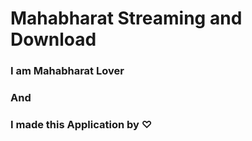 <html lang="en">
<head>
	<meta charset="UTF-8">
	<link rel="stylesheet" type="text/css" href="www/vendor/css/font-awesome/font-awesome.min.css">
</head>
<body>
	<h1>Mahabharat Streaming and Download</h1>
	<h3>I am Mahabharat Lover</h3>
	<h3>And</h3>
	<h3>I made this Application by &#9825;</h3>
</body>
</html>
